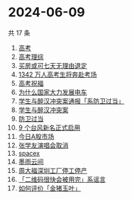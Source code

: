 # 2024-06-09

共 17 条

<!-- BEGIN -->
<!-- 最后更新时间 Sun Jun 09 2024 14:14:16 GMT+0800 (China Standard Time) -->

1. [高考](https://www.zhihu.com/search?q=%E9%AB%98%E8%80%83)
1. [高考理综](https://www.zhihu.com/search?q=%E9%AB%98%E8%80%83%E7%90%86%E7%BB%BC)
1. [买房或可七天无理由退定](https://www.zhihu.com/search?q=%E4%B9%B0%E6%88%BF%E6%88%96%E5%8F%AF%E4%B8%83%E5%A4%A9%E6%97%A0%E7%90%86%E7%94%B1%E9%80%80%E5%AE%9A)
1. [1342 万人高考生将奔赴考场](https://www.zhihu.com/search?q=1342%20%E4%B8%87%E4%BA%BA%E9%AB%98%E8%80%83%E7%94%9F%E5%B0%86%E5%A5%94%E8%B5%B4%E8%80%83%E5%9C%BA)
1. [高考祝福](https://www.zhihu.com/search?q=%E9%AB%98%E8%80%83%E7%A5%9D%E7%A6%8F)
1. [为什么国家大力发展电车](https://www.zhihu.com/search?q=%E4%B8%BA%E4%BB%80%E4%B9%88%E5%9B%BD%E5%AE%B6%E5%A4%A7%E5%8A%9B%E5%8F%91%E5%B1%95%E7%94%B5%E8%BD%A6)
1. [学生与醉汉冲突案通报「系防卫过当」](https://www.zhihu.com/search?q=%E5%AD%A6%E7%94%9F%E4%B8%8E%E9%86%89%E6%B1%89%E5%86%B2%E7%AA%81%E6%A1%88%E9%80%9A%E6%8A%A5%E3%80%8C%E7%B3%BB%E9%98%B2%E5%8D%AB%E8%BF%87%E5%BD%93%E3%80%8D)
1. [学生与醉汉冲突案](https://www.zhihu.com/search?q=%E5%AD%A6%E7%94%9F%E4%B8%8E%E9%86%89%E6%B1%89%E5%86%B2%E7%AA%81%E6%A1%88)
1. [防卫过当](https://www.zhihu.com/search?q=%E9%98%B2%E5%8D%AB%E8%BF%87%E5%BD%93)
1. [9 个台风新名正式启用](https://www.zhihu.com/search?q=9%20%E4%B8%AA%E5%8F%B0%E9%A3%8E%E6%96%B0%E5%90%8D%E6%AD%A3%E5%BC%8F%E5%90%AF%E7%94%A8)
1. [今日A股市场](https://www.zhihu.com/search?q=%E4%BB%8A%E6%97%A5A%E8%82%A1%E5%B8%82%E5%9C%BA)
1. [张学友演唱会取消](https://www.zhihu.com/search?q=%E5%BC%A0%E5%AD%A6%E5%8F%8B%E6%BC%94%E5%94%B1%E4%BC%9A%E5%8F%96%E6%B6%88)
1. [spacex](https://www.zhihu.com/search?q=spacex)
1. [墨雨云间](https://www.zhihu.com/search?q=%E5%A2%A8%E9%9B%A8%E4%BA%91%E9%97%B4)
1. [周大福深圳工厂停工停产](https://www.zhihu.com/search?q=%E5%91%A8%E5%A4%A7%E7%A6%8F%E6%B7%B1%E5%9C%B3%E5%B7%A5%E5%8E%82%E5%81%9C%E5%B7%A5%E5%81%9C%E4%BA%A7)
1. [「二维码很快会被用完」系谣言](https://www.zhihu.com/search?q=%E3%80%8C%E4%BA%8C%E7%BB%B4%E7%A0%81%E5%BE%88%E5%BF%AB%E4%BC%9A%E8%A2%AB%E7%94%A8%E5%AE%8C%E3%80%8D%E7%B3%BB%E8%B0%A3%E8%A8%80)
1. [如何评价「金猪玉叶」](https://www.zhihu.com/search?q=%E5%A6%82%E4%BD%95%E8%AF%84%E4%BB%B7%E3%80%8C%E9%87%91%E7%8C%AA%E7%8E%89%E5%8F%B6%E3%80%8D)

<!-- END -->
